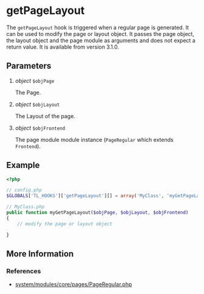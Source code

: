 # getPageLayout

The `getPageLayout` hook is triggered when a regular page is generated.
It can be used to modify the page or layout object.
It passes the page object, the layout object and the page module as arguments
and does not expect a return value.
It is available from version 3.1.0.


## Parameters

1. *object* `$objPage`

	The Page.

2. *object* `$objLayout`

	The Layout of the page.

3. *object* `$objFrontend`

	 The page module module instance (`PageRegular` which extends `Frontend`).


## Example

```php
<?php

// config.php
$GLOBALS['TL_HOOKS']['getPageLayout'][] = array('MyClass', 'myGetPageLayout');

// MyClass.php
public function myGetPageLayout($objPage, $objLayout, $objFrontend)
{
    // modify the page or layout object

}
```


## More Information


### References

- [system/modules/core/pages/PageRegular.php](https://github.com/contao/core/blob/support/3.2/system/modules/core/pages/PageRegular.php#L46)
